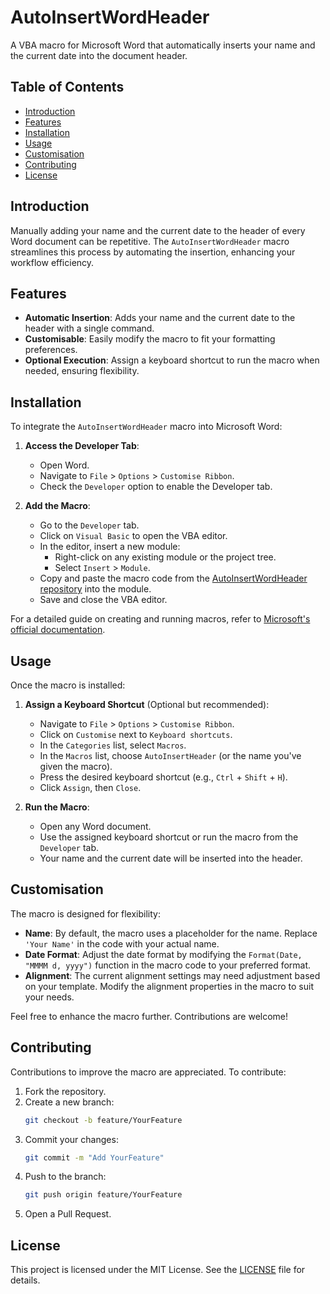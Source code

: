 # AutoInsertWordHeader

A VBA macro for Microsoft Word that automatically inserts your name and the current date into the document header.

## Table of Contents

- [Introduction](#introduction)
- [Features](#features)
- [Installation](#installation)
- [Usage](#usage)
- [Customisation](#customisation)
- [Contributing](#contributing)
- [License](#license)

## Introduction

Manually adding your name and the current date to the header of every Word document can be repetitive. The `AutoInsertWordHeader` macro streamlines this process by automating the insertion, enhancing your workflow efficiency.

## Features

- **Automatic Insertion**: Adds your name and the current date to the header with a single command.
- **Customisable**: Easily modify the macro to fit your formatting preferences.
- **Optional Execution**: Assign a keyboard shortcut to run the macro when needed, ensuring flexibility.

## Installation

To integrate the `AutoInsertWordHeader` macro into Microsoft Word:

1. **Access the Developer Tab**:
   - Open Word.
   - Navigate to `File` > `Options` > `Customise Ribbon`.
   - Check the `Developer` option to enable the Developer tab.

2. **Add the Macro**:
   - Go to the `Developer` tab.
   - Click on `Visual Basic` to open the VBA editor.
   - In the editor, insert a new module:
     - Right-click on any existing module or the project tree.
     - Select `Insert` > `Module`.
   - Copy and paste the macro code from the [AutoInsertWordHeader repository](https://github.com/Gabrielhj17/AutoInsertWordHeader/blob/main/Code/AutoInsertHeader.bas) into the module.
   - Save and close the VBA editor.

For a detailed guide on creating and running macros, refer to [Microsoft's official documentation](https://support.microsoft.com/en-us/office/create-or-run-a-macro-c6b99036-905c-49a6-818a-dfb98b7c3c9c).

## Usage

Once the macro is installed:

1. **Assign a Keyboard Shortcut** (Optional but recommended):
   - Navigate to `File` > `Options` > `Customise Ribbon`.
   - Click on `Customise` next to `Keyboard shortcuts`.
   - In the `Categories` list, select `Macros`.
   - In the `Macros` list, choose `AutoInsertHeader` (or the name you've given the macro).
   - Press the desired keyboard shortcut (e.g., `Ctrl` + `Shift` + `H`).
   - Click `Assign`, then `Close`.

2. **Run the Macro**:
   - Open any Word document.
   - Use the assigned keyboard shortcut or run the macro from the `Developer` tab.
   - Your name and the current date will be inserted into the header.

## Customisation

The macro is designed for flexibility:

- **Name**: By default, the macro uses a placeholder for the name. Replace `'Your Name'` in the code with your actual name.
- **Date Format**: Adjust the date format by modifying the `Format(Date, "MMMM d, yyyy")` function in the macro code to your preferred format.
- **Alignment**: The current alignment settings may need adjustment based on your template. Modify the alignment properties in the macro to suit your needs.

Feel free to enhance the macro further. Contributions are welcome!

## Contributing

Contributions to improve the macro are appreciated. To contribute:

1. Fork the repository.
2. Create a new branch:
   ```bash
   git checkout -b feature/YourFeature
   ```
3. Commit your changes:
   ```bash
   git commit -m "Add YourFeature"
   ```
4. Push to the branch:
   ```bash
   git push origin feature/YourFeature
   ```
5. Open a Pull Request.

## License

This project is licensed under the MIT License. See the [LICENSE](https://github.com/Gabrielhj17/AutoInsertWordHeader/blob/main/LICENSE) file for details.

